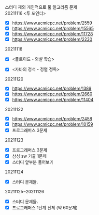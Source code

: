 스터디 제외 개인적으로 풀 알고리즘 문제<br/>
20211116 <투 포인터><br/>
- [x] https://www.acmicpc.net/problem/2559 <br/>
- [x] https://www.acmicpc.net/problem/15565 <br/>
- [x] https://www.acmicpc.net/problem/11728 <br/>
- [x] https://www.acmicpc.net/problem/2230 <br/>

20211118 <br/>
- [x] <플로이드 - 와샬 학습><br/>
- [x] <자바의 정석 - 정렬 정독> <br/>


20211120 <br/>
- [x] https://www.acmicpc.net/problem/1389
- [x] https://www.acmicpc.net/problem/2660
- [x] https://www.acmicpc.net/problem/11404

20211122<br/>
- [x] https://www.acmicpc.net/problem/2458
- [x] https://www.acmicpc.net/problem/10159 
- [x] 프로그래머스 3문제

20211123<br/>
- [x] 프로그래머스 3문제
- [x] 삼성 sw 기출 1문제
- [x] 스터디 앞부분 풀어보기

20211124<br/>
- [x] 스터디 문제들.

20211125~20211126<br/>
- [x] 스터디 문제들.
- [x] 프로그래머스 1단계 전체 (약 60문제)
